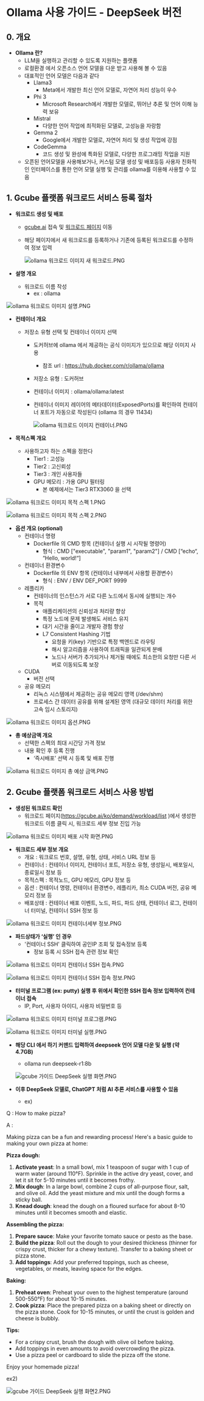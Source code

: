 # **Ollama 사용 가이드 - DeepSeek 버전**

## **0. 개요**

- **Ollama 란?**
    - LLM을 실행하고 관리할 수 있도록 지원하는 플랫폼
    - 로컬환경 에서 오픈소스 언어 모델을 다운 받고 사용해 볼 수 있음
    - 대표적인 언어 모델은 다음과 같다
        - Llama3
            - Meta에서 개발한 최신 언어 모델로, 자연어 처리 성능이 우수
        - Phi 3
            - Microsoft Research에서 개발한 모델로, 뛰어난 추론 및 언어 이해 능력 보유
        - Mistral
            - 다양한 언어 작업에 최적화된 모델로, 고성능을 자랑함
        - Gemma 2
            - Google에서 개발한 모델로, 자연어 처리 및 생성 작업에 강점
        - CodeGemma
            - 코드 생성 및 완성에 특화된 모델로, 다양한 프로그래밍 작업을 지원
    - 오픈된 언어모델을 사용해보거나, 커스텀 모델 생성 및 배포등등 사용자 친화적인 인터페이스를 통한 언어 모델 실행 및 관리를 ollama를 이용해 사용할 수 있음

## **1. Gcube 플랫폼 워크로드 서비스 등록 절차**

- **워크로드 생성 및 배포**
    - [gcube.ai](http://gcube.ai/) 접속 및 [워크로드 페이지](https://gcube.ai/ko/demand/workload/list/) 이동
    - 해당 페이지에서 새 워크로드를 등록하거나 기존에 등록된 워크로드를 수정하여 정보 입력
        
        ![ollama 워크로드 이미지 새 워크로드.PNG](img/ollama-deepseek/01_registration.png)
        

- **설명 개요**
    - 워크로드 이름 작성
        - ex : ollama

![ollama 워크로드 이미지 설명.PNG](img/ollama-deepseek/02_description.png)

- **컨테이너 개요**
    - 저장소 유형 선택 및 컨테이너 이미지 선택
        - 도커허브에 ollama 에서 제공하는 공식 이미지가 있으므로 해당 이미지 사용
            - 참조 url : https://hub.docker.com/r/ollama/ollama
        - 저장소 유형 : 도커허브
        - 컨테이너 이미지 : ollama/ollama:latest
        - 컨테이너 이미지 레이어의 메타데이터(ExposedPorts)를 확인하여 컨테이너 포트가 자동으로 작성된다 (ollama 의 경우 11434)
            
            ![ollama 워크로드 이미지 컨테이너.PNG](img/ollama-deepseek/03_container.png)
            

- **목적스펙 개요**
    - 사용하고자 하는 스펙을 정한다
        - Tier1 : 고성능
        - Tier2 : 고신뢰성
        - Tier3 : 개인 사용자들
        - GPU 메모리 : 가용 GPU 필터링
            - 본 예제에서는 Tier3 RTX3060 을 선택

![ollama 워크로드 이미지 목적 스펙 1.PNG](img/ollama-deepseek/04_spec.png)

![ollama 워크로드 이미지 목적 스펙 2.PNG](img/ollama-deepseek/05_gpu.png)

- **옵션 개요 (optional)**
    - 컨테이너 명령
        - Dockerfile 의 CMD 항목 (컨테이너 실행 시 시작될 명령어)
            - 형식 : CMD ["executable", "param1", "param2"] / CMD [“echo“, “Hello, world!“]
    - 컨테이너 환경변수
        - Dockerfile 의 ENV 항목 (컨테이너 내부에서 사용할 환경변수)
            - 형식 : ENV <KEY> <VALUE> / ENV DEF_PORT 9999
    - 레플리카
        - 컨테이너의 인스턴스가 서로 다른 노드에서 동시에 실행되는 개수
        - 목적
            - 애플리케이션의 신뢰성과 처리량 향상
            - 특정 노드에 문제 발생해도 서비스 유지
            - 대기 시간을 줄이고 개발자 경험 향상
            - L7 Consistent Hashing 기법
                - 요청을 키(key) 기반으로 특정 백엔드로 라우팅
                - 해시 알고리즘을 사용하여 트래픽을 일관되게 분배
                - 노드나 서버가 추가되거나 제거될 때에도 최소한의 요청만 다른 서버로 이동되도록 보장
    - CUDA
        - 버전 선택
    - 공유 메모리
        - 리눅스 시스템에서 제공하는 공유 메모리 영역 (/dev/shm)
        - 프로세스 간 데이터 공유를 위해 설계된 영역 (대규모 데이터 처리를 위한 고속 임시 스토리지)

![ollama 워크로드 이미지 옵션.PNG](img/ollama-deepseek/06_option.png)

- **총 예상금액 개요**
    - 선택한 스펙의 최대 시간당 가격 정보
    - 내용 확인 후 등록 진행
        - ‘즉시배포’ 선택 시 등록 및 배포 진행

![ollama 워크로드 이미지 총 예상 금액.PNG](img/ollama-deepseek/07_deployment.png)

## **2. Gcube 플랫폼 워크로드 서비스 사용 방법**

- **생성된 워크로드 확인**
    - 워크로드 페이지(https://gcube.ai/ko/demand/workload/list )에서 생성한 워크로드 이름 클릭 시, 워크로드 세부 정보 진입 가능

![ollama 워크로드 이미지 배포 시작 화면.PNG](img/ollama-deepseek/08_workload_list.png)

- **워크로드 세부 정보 개요**
    - 개요 : 워크로드 번호, 설명, 유형, 상태, 서비스 URL 정보 등
    - 컨테이너 : 컨테이너 이미지, 컨테이너 포트, 저장소 유형, 생성일시, 배포일시, 종료일시 정보 등
    - 목적스펙 : 목적노드, GPU 메모리, GPU 정보 등
    - 옵션 : 컨테이너 명령, 컨테이너 환경변수, 레플리카, 최소 CUDA 버전, 공유 메모리 정보 등
    - 배포상태 : 컨테이너 배포 이벤트, 노드, 파드, 파드 상태, 컨테이너 로그, 컨테이너 터미널, 컨테이너 SSH 정보 등

![ollama 워크로드 이미지 컨테이너세부 정보.PNG](img/ollama-deepseek/09_workload_detail.png)

- **파드상태가 ‘실행’ 인 경우**
    - '컨테이너 SSH' 클릭하여 공인IP 조회 및 접속정보 등록
        - 정보 등록 시 SSH 접속 관련 정보 확인

![ollama 워크로드 이미지 컨테이너 SSH 접속.PNG](img/ollama-deepseek/10_container_ssh.png)

![ollama 워크로드 이미지 컨테이너 SSH 접속 정보.PNG](img/ollama-deepseek/11_ssh_info.png)

- **터미널 프로그램 (ex: putty) 실행 후 위에서 확인한 SSH 접속 정보 입력하여 컨테이너 접속**
    - IP, Port, 사용자 아이디, 사용자 비밀번호 등

![ollama 워크로드 이미지 터미널 프로그램.PNG](img/ollama-deepseek/12_terminal.png)

![ollama 워크로드 이미지 터미널 실행.PNG](img/ollama-deepseek/13_terminal_run.png)

- **해당 CLI 에서 하기 커맨드 입력하여 deepseek 언어 모델 다운 및 실행 (약 4.7GB)**
    - ollama run deepseek-r1:8b
    
    ![gcube 가이드 DeepSeek 실행 화면.PNG](img/ollama-deepseek/14_run_ollama.png)
    
- **이후 DeepSeek 모델로, ChatGPT 처럼 AI 추론 서비스를 사용할 수 있음**
    - ex)

Q : How to make pizza?

A :

<think>

</think>

Making pizza can be a fun and rewarding process! Here's a basic guide to
making your own pizza at home:

 **Pizza dough:**

1. **Activate yeast**: In a small bowl, mix 1 teaspoon of sugar with 1 cup
of warm water (around 110°F). Sprinkle in the active dry yeast, cover, and
let it sit for 5-10 minutes until it becomes frothy.
2. **Mix dough**: In a large bowl, combine 2 cups of all-purpose flour,
salt, and olive oil. Add the yeast mixture and mix until the dough forms a
sticky ball.
3. **Knead dough**: knead the dough on a floured surface for about 8-10
minutes until it becomes smooth and elastic.

**Assembling the pizza:**

1. **Prepare sauce**: Make your favorite tomato sauce or pesto as the
base.
2. **Build the pizza**: Roll out the dough to your desired thickness
(thinner for crispy crust, thicker for a chewy texture). Transfer to a
baking sheet or pizza stone.
3. **Add toppings**: Add your preferred toppings, such as cheese,
vegetables, or meats, leaving space for the edges.

**Baking:**

1. **Preheat oven**: Preheat your oven to the highest temperature (around
500-550°F) for about 10-15 minutes.
2. **Cook pizza**: Place the prepared pizza on a baking sheet or directly
on the pizza stone. Cook for 10-15 minutes, or until the crust is golden
and cheese is bubbly.

**Tips:**

- For a crispy crust, brush the dough with olive oil before baking.
- Add toppings in even amounts to avoid overcrowding the pizza.
- Use a pizza peel or cardboard to slide the pizza off the stone.

Enjoy your homemade pizza!

ex2) <br>

![gcube 가이드 DeepSeek 실행 화면2.PNG](img/ollama-deepseek/15_example.png)